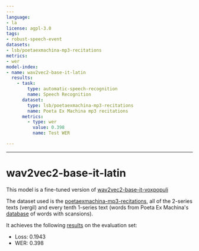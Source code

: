 ```yaml
---
---
language:
- la
license: agpl-3.0
tags:
- robust-speech-event
datasets:
- lsb/poetaexmachina-mp3-recitations
metrics:
- wer
model-index:
- name: wav2vec2-base-it-latin
  results:
    - task:
        type: automatic-speech-recognition
        name: Speech Recognition
      dataset:
        type: lsb/poetaexmachina-mp3-recitations
        name: Poeta Ex Machina mp3 recitations
      metrics:
        - type: wer
          value: 0.398
          name: Test WER

---
```

---

# wav2vec2-base-it-latin

This model is a fine-tuned version of [wav2vec2-base-it-voxpopuli](https://huggingface.co/facebook/wav2vec2-base-it-voxpopuli)

The dataset used is the [poetaexmachina-mp3-recitations](https://github.com/lsb/poetaexmachina-mp3-recitations),
all of the 2-series texts (vergil) and every tenth 1-series text (words from Poeta Ex Machina's [database](https://github.com/lsb/poetaexmachina/blob/master/merged-scansions.db) of words with scansions).

It achieves the following [results](https://github.com/lsb/tironiculum/blame/trunk/wav2vec2%20base%20it%20latin.ipynb#L1234) on the evaluation set:

- Loss: 0.1943
- WER: 0.398
